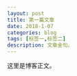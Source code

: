 ```yaml
---
layout: post
title: 第一篇文章
date: 2018-1-07
categories: blog
tags: [标签一,标签二]
description: 文章金句。
---
```


这里是博客正文。












